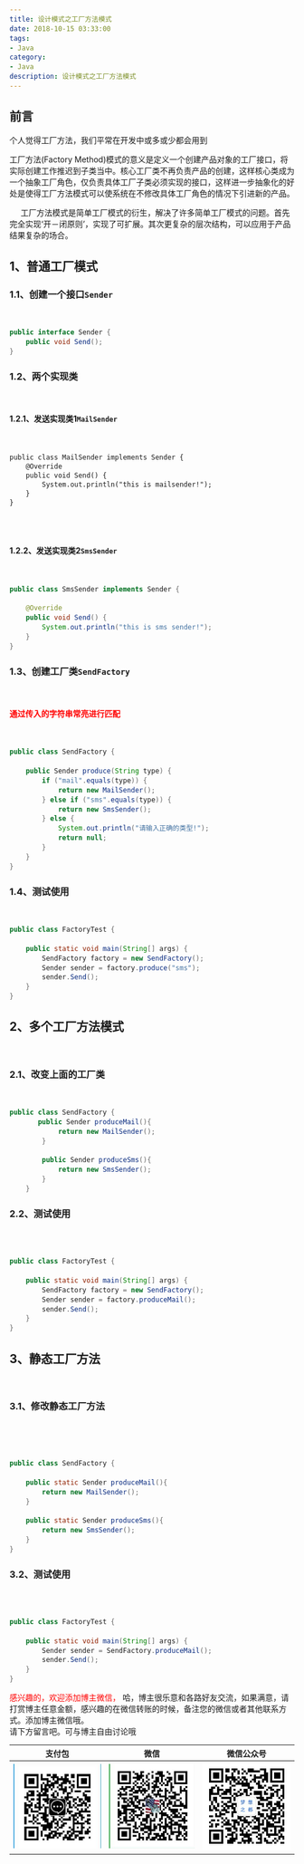 ```yaml
---
title: 设计模式之工厂方法模式
date: 2018-10-15 03:33:00
tags: 
- Java
category: 
- Java
description: 设计模式之工厂方法模式
---
```

<!-- image url 
https://raw.githubusercontent.com/HealerJean123/HealerJean123.github.io/master/blogImages
　　首行缩进
<font color="red">  </font>

<font size="4">   </font>
-->

## 前言

个人觉得工厂方法，我们平常在开发中或多或少都会用到<br/>

工厂方法(Factory Method)模式的意义是定义一个创建产品对象的工厂接口，将实际创建工作推迟到子类当中。核心工厂类不再负责产品的创建，这样核心类成为一个抽象工厂角色，仅负责具体工厂子类必须实现的接口，这样进一步抽象化的好处是使得工厂方法模式可以使系统在不修改具体工厂角色的情况下引进新的产品。

     工厂方法模式是简单工厂模式的衍生，解决了许多简单工厂模式的问题。首先完全实现‘开－闭原则’，实现了可扩展。其次更复杂的层次结构，可以应用于产品结果复杂的场合。


## 1、普通工厂模式

### 1.1、创建一个接口`Sender`
<br/>

```java
public interface Sender {  
    public void Send();  
}  

```

### 1.2、两个实现类
<br/>

#### 1.2.1、发送实现类1`MailSender`
<br/>

```
public class MailSender implements Sender {  
    @Override  
    public void Send() {  
        System.out.println("this is mailsender!");  
    }  
} 




```

#### 1.2.2、发送实现类2`SmsSender`
<br/>

```java
public class SmsSender implements Sender {  
	  
    @Override  
    public void Send() {  
        System.out.println("this is sms sender!");  
    }  
}

```



### 1.3、创建工厂类`SendFactory`
<br/>

#### <font color="red">通过传入的字符串常亮进行匹配  </font>

<br/>

```java
public class SendFactory {  
	  
    public Sender produce(String type) {  
        if ("mail".equals(type)) {  
            return new MailSender();  
        } else if ("sms".equals(type)) {  
            return new SmsSender();  
        } else {  
            System.out.println("请输入正确的类型!");  
            return null;  
        }  
    }  
}

```

### 1.4、测试使用
<br/>

```java
public class FactoryTest {  
	  
    public static void main(String[] args) {  
        SendFactory factory = new SendFactory();  
        Sender sender = factory.produce("sms");  
        sender.Send();  
    }  
}

```


## 2、多个工厂方法模式
<br/>

### 2.1、改变上面的工厂类
<br/>


```java
public class SendFactory {  
	   public Sender produceMail(){  
	        return new MailSender();  
	    }  
	      
	    public Sender produceSms(){  
	        return new SmsSender();  
	    }  
	} 

```

### 2.2、测试使用
<br/>

```java

public class FactoryTest {  
	  
    public static void main(String[] args) {  
        SendFactory factory = new SendFactory();  
        Sender sender = factory.produceMail();  
        sender.Send();  
    }  
}

```


## 3、静态工厂方法
<br/>

### 3.1、修改静态工厂方法
<br/>

```java


public class SendFactory {  
    
    public static Sender produceMail(){  
        return new MailSender();  
    }  
      
    public static Sender produceSms(){  
        return new SmsSender();  
    }  
}  

```

### 3.2、测试使用
<br/>

```java

public class FactoryTest {  
	  
    public static void main(String[] args) {      
        Sender sender = SendFactory.produceMail();  
        sender.Send();  
    }  
}  


```





<font color="red"> 感兴趣的，欢迎添加博主微信， </font>哈，博主很乐意和各路好友交流，如果满意，请打赏博主任意金额，感兴趣的在微信转账的时候，备注您的微信或者其他联系方式。添加博主微信哦。
<br/>
请下方留言吧。可与博主自由讨论哦

|支付包 | 微信|微信公众号|
|:-------:|:-------:|:------:|
|![支付宝](https://raw.githubusercontent.com/HealerJean/HealerJean.github.io/master/assets/img/tctip/alpay.jpg) | ![微信](https://raw.githubusercontent.com/HealerJean/HealerJean.github.io/master/assets/img/tctip/weixin.jpg)|![微信公众号](https://raw.githubusercontent.com/HealerJean/HealerJean.github.io/master/assets/img/my/qrcode_for_gh_a23c07a2da9e_258.jpg)|




<!-- Gitalk 评论 start  -->

<link rel="stylesheet" href="https://unpkg.com/gitalk/dist/gitalk.css">
<script src="https://unpkg.com/gitalk@latest/dist/gitalk.min.js"></script> 
<div id="gitalk-container"></div>    
 <script type="text/javascript">
    var gitalk = new Gitalk({
		clientID: `1d164cd85549874d0e3a`,
		clientSecret: `527c3d223d1e6608953e835b547061037d140355`,
		repo: `HealerJean.github.io`,
		owner: 'HealerJean',
		admin: ['HealerJean'],
		id: '1BqS6AMNpv2dUJuC',
    });
    gitalk.render('gitalk-container');
</script> 

<!-- Gitalk end -->

